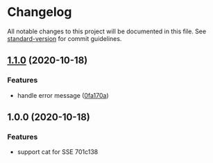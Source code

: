 # Changelog

All notable changes to this project will be documented in this file. See [standard-version](https://github.com/conventional-changelog/standard-version) for commit guidelines.

## [1.1.0](https://github.com/BlackGlory/sse-cat/compare/v1.0.0...v1.1.0) (2020-10-18)


### Features

* handle error message ([0fa170a](https://github.com/BlackGlory/sse-cat/commit/0fa170a40dfad93ad6ebf626d49d56e16a4af047))

## 1.0.0 (2020-10-18)


### Features

* support cat for SSE 701c138
